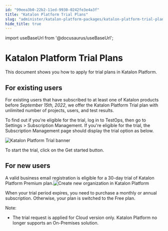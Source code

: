 ```yaml
---
id: "99eea3b0-22b2-11ed-9930-0242fe3e4a3f"
title: "Katalon Platform Trial Plans"
slug: "administer/katalon-platform-packages/katalon-platform-trial-plans"
hide_title: true
---
```

import useBaseUrl from '@docusaurus/useBaseUrl';


# <a id="id" class="anchor_top_offset"/><a id="ariaid-title1" class="anchor_top_offset"/><span xmlns="http://www.w3.org/1999/xhtml" className="ph">Katalon Platform</span>  Trial Plans

<p xmlns="http://www.w3.org/1999/xhtml" className="p">This document shows you how to apply for trial plans in <span className="ph">Katalon Platform</span>.</p> 

## <a id="id_1" class="anchor_top_offset"/>For existing users

<p xmlns="http://www.w3.org/1999/xhtml" className="p">For existing users that have subscribed to at least one of Katalon products before <em className="ph i">September 15th, 2022</em>,  we offer the Katalon Platform Trial plan with unlimited number of projects, users, and test results.</p> 
<p xmlns="http://www.w3.org/1999/xhtml" className="p">To find out if you're eligible for the trial, log in to <span className="ph">TestOps</span>, then go to <span className="ph uicontrol">Settings</span> &gt; <span className="ph uicontrol">Subscription Management</span>. If you're eligible for the trial, the Subscription Management page should display the trial option as below.</p> 
<p xmlns="http://www.w3.org/1999/xhtml" className="p"><img className="image" width={700} src={useBaseUrl("/81aa8af0-389a-11ed-9930-0242fe3e4a3f.png")} alt="Katalon Platform Trial banner" /></p> 
<p xmlns="http://www.w3.org/1999/xhtml" className="p">To start the trial, click on the <span className="ph uicontrol">Get started</span> button.</p> 

## <a id="id_2" class="anchor_top_offset"/>For new users

<p xmlns="http://www.w3.org/1999/xhtml" className="p">A valid business email registration is eligible for a 30-day   trial of <span className="ph">Katalon Platform</span> <span className="ph">Premium</span> plan.<img className="image" width={700} src={useBaseUrl("/0a2f5c80-3336-11ed-9930-0242fe3e4a3f.png")} alt="Create new organization in Katalon Platform" /></p> 
<p xmlns="http://www.w3.org/1999/xhtml" className="p">When your trial period expires, you need to purchase a monthly   or annual subscription. Otherwise, your plan is switched to   the <span className="ph">Free</span> plan.</p> 
<div xmlns="http://www.w3.org/1999/xhtml" className="note note note_note"><span className="note__title">Note:</span> 
  <ul className="ul"><li className="li"><p className="p">The trial request is applied for Cloud version only. <span className="ph">Katalon Platform</span> no
        longer supports an On-Premises solution.</p></li></ul>
</div>

